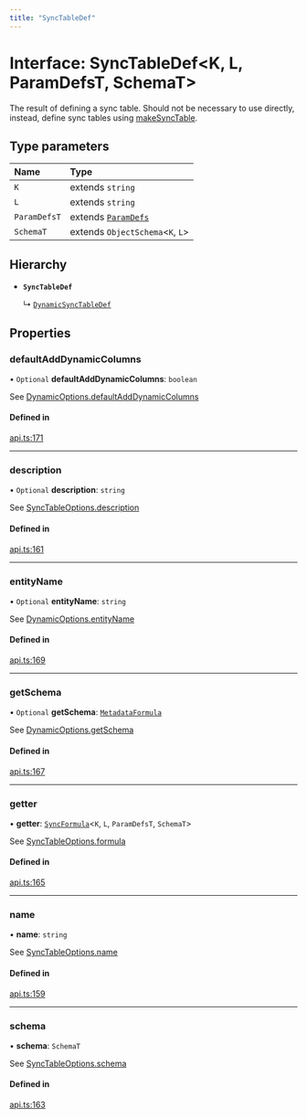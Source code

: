 ```yaml
---
title: "SyncTableDef"
---
```

# Interface: SyncTableDef<K, L, ParamDefsT, SchemaT\>

The result of defining a sync table. Should not be necessary to use directly,
instead, define sync tables using [makeSyncTable](../functions/makeSyncTable.md).

## Type parameters

| Name | Type |
| :------ | :------ |
| `K` | extends `string` |
| `L` | extends `string` |
| `ParamDefsT` | extends [`ParamDefs`](../types/ParamDefs.md) |
| `SchemaT` | extends `ObjectSchema`<`K`, `L`\> |

## Hierarchy

- **`SyncTableDef`**

  ↳ [`DynamicSyncTableDef`](DynamicSyncTableDef.md)

## Properties

### defaultAddDynamicColumns

• `Optional` **defaultAddDynamicColumns**: `boolean`

See [DynamicOptions.defaultAddDynamicColumns](DynamicOptions.md#defaultadddynamiccolumns)

#### Defined in

[api.ts:171](https://github.com/coda/packs-sdk/blob/main/api.ts#L171)

___

### description

• `Optional` **description**: `string`

See [SyncTableOptions.description](SyncTableOptions.md#description)

#### Defined in

[api.ts:161](https://github.com/coda/packs-sdk/blob/main/api.ts#L161)

___

### entityName

• `Optional` **entityName**: `string`

See [DynamicOptions.entityName](DynamicOptions.md#entityname)

#### Defined in

[api.ts:169](https://github.com/coda/packs-sdk/blob/main/api.ts#L169)

___

### getSchema

• `Optional` **getSchema**: [`MetadataFormula`](../types/MetadataFormula.md)

See [DynamicOptions.getSchema](DynamicOptions.md#getschema)

#### Defined in

[api.ts:167](https://github.com/coda/packs-sdk/blob/main/api.ts#L167)

___

### getter

• **getter**: [`SyncFormula`](../types/SyncFormula.md)<`K`, `L`, `ParamDefsT`, `SchemaT`\>

See [SyncTableOptions.formula](SyncTableOptions.md#formula)

#### Defined in

[api.ts:165](https://github.com/coda/packs-sdk/blob/main/api.ts#L165)

___

### name

• **name**: `string`

See [SyncTableOptions.name](SyncTableOptions.md#name)

#### Defined in

[api.ts:159](https://github.com/coda/packs-sdk/blob/main/api.ts#L159)

___

### schema

• **schema**: `SchemaT`

See [SyncTableOptions.schema](SyncTableOptions.md#schema)

#### Defined in

[api.ts:163](https://github.com/coda/packs-sdk/blob/main/api.ts#L163)
